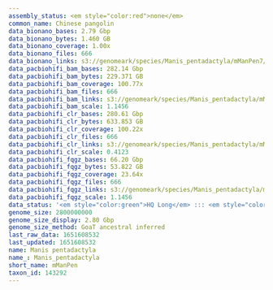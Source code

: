 ```yaml
---
assembly_status: <em style="color:red">none</em>
common_name: Chinese pangolin
data_bionano_bases: 2.79 Gbp
data_bionano_bytes: 1.460 GB
data_bionano_coverage: 1.00x
data_bionano_files: 666
data_bionano_links: s3://genomeark/species/Manis_pentadactyla/mManPen7/genomic_data/bionano/<br>
data_pacbiohifi_bam_bases: 282.14 Gbp
data_pacbiohifi_bam_bytes: 229.371 GB
data_pacbiohifi_bam_coverage: 100.77x
data_pacbiohifi_bam_files: 666
data_pacbiohifi_bam_links: s3://genomeark/species/Manis_pentadactyla/mManPen7/genomic_data/pacbio_hifi/<br>
data_pacbiohifi_bam_scale: 1.1456
data_pacbiohifi_clr_bases: 280.61 Gbp
data_pacbiohifi_clr_bytes: 633.853 GB
data_pacbiohifi_clr_coverage: 100.22x
data_pacbiohifi_clr_files: 666
data_pacbiohifi_clr_links: s3://genomeark/species/Manis_pentadactyla/mManPen7/genomic_data/pacbio_hifi/<br>
data_pacbiohifi_clr_scale: 0.4123
data_pacbiohifi_fqgz_bases: 66.20 Gbp
data_pacbiohifi_fqgz_bytes: 53.822 GB
data_pacbiohifi_fqgz_coverage: 23.64x
data_pacbiohifi_fqgz_files: 666
data_pacbiohifi_fqgz_links: s3://genomeark/species/Manis_pentadactyla/mManPen7/genomic_data/pacbio_hifi/<br>
data_pacbiohifi_fqgz_scale: 1.1456
data_status: '<em style="color:green">HQ Long</em> ::: <em style="color:red">Long</em> ::: <em style="color:green">Short</em> ::: <em style="color:green">Phasing</em> ::: <em style="color:red">Scaffolding</em>'
genome_size: 2800000000
genome_size_display: 2.80 Gbp
genome_size_method: GoaT ancestral inferred
last_raw_data: 1651608532
last_updated: 1651608532
name: Manis pentadactyla
name_: Manis_pentadactyla
short_name: mManPen
taxon_id: 143292
---
```

